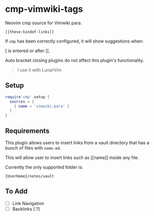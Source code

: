 # cmp-vimwiki-tags

Neovim cmp source for Vimwiki para. 

```
[[these-kindof-links]]
```

If `cmp` has been correctly configured, it will show suggestions when:

[ is entered or after [[.

Auto bracket closing plugins do not affect this plugin's functionality.

> I use it with LunarVim

## Setup

```lua
require'cmp'.setup {
  sources = {
    { name = 'vimwiki-para' }
  }
}
```

## Requirements

This plugin allows users to insert links from a vault directory that has a bunch of files with `name.md`.

This will allow user to insert links such as [[name]] inside any file.

Currently the only supported folder is:

```
{UserHome}/notes/vault
```

## To Add

- [ ] Link Navigation
- [ ] Backlinks [:?]
